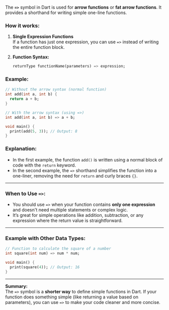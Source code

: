 The **`=>`** symbol in Dart is used for **arrow functions** or **fat arrow functions**. It provides a shorthand for writing simple one-line functions.

### **How it works:**

1. **Single Expression Functions**  
   If a function has just one expression, you can use `=>` instead of writing the entire function block.

2. **Function Syntax:**
   ```dart
   returnType functionName(parameters) => expression;
   ```

### **Example:**

```dart
// Without the arrow syntax (normal function)
int add(int a, int b) {
  return a + b;
}

// With the arrow syntax (using =>)
int add(int a, int b) => a + b;

void main() {
  print(add(5, 3)); // Output: 8
}
```

### **Explanation:**
- In the first example, the function `add()` is written using a normal block of code with the `return` keyword.
- In the second example, the `=>` shorthand simplifies the function into a one-liner, removing the need for `return` and curly braces `{}`.

---

### **When to Use `=>`:**
- You should use `=>` when your function contains **only one expression** and doesn't need multiple statements or complex logic.
- It’s great for simple operations like addition, subtraction, or any expression where the return value is straightforward.

---

### **Example with Other Data Types:**

```dart
// Function to calculate the square of a number
int square(int num) => num * num;

void main() {
  print(square(4)); // Output: 16
}
```

---

**Summary:**  
The `=>` symbol is a **shorter way** to define simple functions in Dart. If your function does something simple (like returning a value based on parameters), you can use `=>` to make your code cleaner and more concise.
